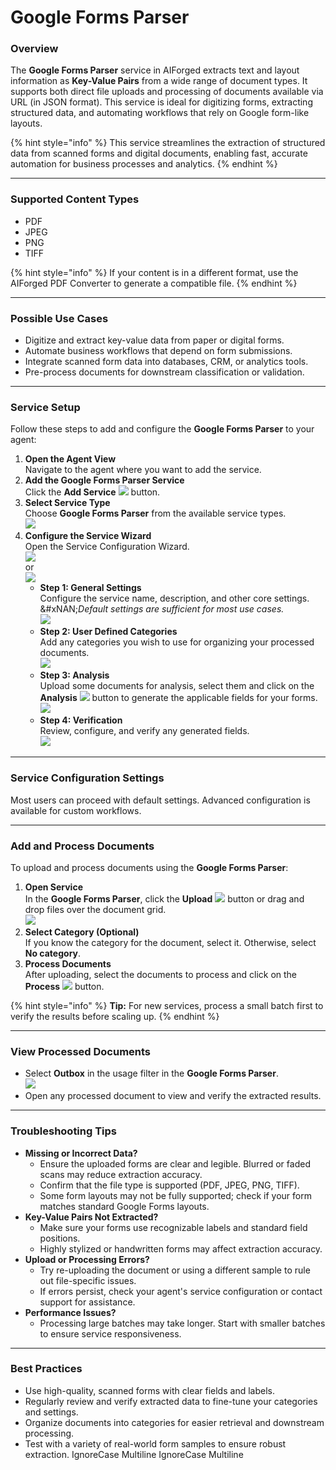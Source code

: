 # Google Forms Parser

### Overview

The **Google Forms Parser** service in AIForged extracts text and layout information as **Key-Value Pairs** from a wide range of document types. It supports both direct file uploads and processing of documents available via URL (in JSON format). This service is ideal for digitizing forms, extracting structured data, and automating workflows that rely on Google form-like layouts.

{% hint style="info" %}
This service streamlines the extraction of structured data from scanned forms and digital documents, enabling fast, accurate automation for business processes and analytics.
{% endhint %}

***

### Supported Content Types

* PDF
* JPEG
* PNG
* TIFF

{% hint style="info" %}
If your content is in a different format, use the AIForged PDF Converter to generate a compatible file.
{% endhint %}

***

### Possible Use Cases

* Digitize and extract key-value data from paper or digital forms.
* Automate business workflows that depend on form submissions.
* Integrate scanned form data into databases, CRM, or analytics tools.
* Pre-process documents for downstream classification or validation.

***

### Service Setup

Follow these steps to add and configure the **Google Forms Parser** to your agent:

1. **Open the Agent View**\
   Navigate to the agent where you want to add the service.
2. **Add the Google Forms Parser Service**\
   Click the **Add Service** ![](../../assets/image%20%281%29%20%281%29%20%281%29.png) button.
3. **Select Service Type**\
   Choose **Google Forms Parser** from the available service types.\
   ![](../../assets/image%20%2834%29.png)
4. **Configure the Service Wizard**\
   Open the Service Configuration Wizard.\
   ![](../../assets/image%20%282%29%20%281%29%20%281%29.png)\
   or\
   ![](../../assets/image%20%283%29%20%281%29%20%281%29.png)
   * **Step 1: General Settings**\
     Configure the service name, description, and other core settings.\
     &#xNAN;_&#x44;efault settings are sufficient for most use cases._\
     ![](../../assets/image%20%284%29%20%281%29%20%281%29.png)
   * **Step 2: User Defined Categories**\
     Add any categories you wish to use for organizing your processed documents.\
     ![](../../assets/image%20%285%29%20%281%29%20%281%29.png)
   * **Step 3: Analysis**\
     Upload some documents for analysis, select them and click on the **Analysis** ![](../../assets/image%20%28125%29.png) button to generate the applicable fields for your forms.\
     ![](../../assets/image%20%286%29%20%281%29%20%281%29.png)
   * **Step 4: Verification**\
     Review, configure, and verify any generated fields.\
     ![](../../assets/image%20%287%29%20%281%29%20%281%29.png)

***

### Service Configuration Settings

Most users can proceed with default settings. Advanced configuration is available for custom workflows.

***

### Add and Process Documents

To upload and process documents using the **Google Forms Parser**:

1. **Open Service**\
   In the **Google Forms Parser**, click the **Upload** ![](../../assets/image%20%288%29%20%281%29%20%281%29.png) button or drag and drop files over the document grid.\
   ![](../../assets/image%20%289%29%20%281%29%20%281%29.png)
2. **Select Category (Optional)**\
   If you know the category for the document, select it. Otherwise, select **No category**.
3. **Process Documents**\
   After uploading, select the documents to process and click on the **Process** ![](../../assets/image%20%2810%29%20%281%29%20%281%29.png) button.

{% hint style="info" %}
**Tip:** For new services, process a small batch first to verify the results before scaling up.
{% endhint %}

***

### View Processed Documents

* Select **Outbox** in the usage filter in the **Google Forms Parser**.\
  ![](../../assets/image%20%2851%29.png)
* Open any processed document to view and verify the extracted results.

***

### Troubleshooting Tips

* **Missing or Incorrect Data?**
  * Ensure the uploaded forms are clear and legible. Blurred or faded scans may reduce extraction accuracy.
  * Confirm that the file type is supported (PDF, JPEG, PNG, TIFF).
  * Some form layouts may not be fully supported; check if your form matches standard Google Forms layouts.
* **Key-Value Pairs Not Extracted?**
  * Make sure your forms use recognizable labels and standard field positions.
  * Highly stylized or handwritten forms may affect extraction accuracy.
* **Upload or Processing Errors?**
  * Try re-uploading the document or using a different sample to rule out file-specific issues.
  * If errors persist, check your agent's service configuration or contact support for assistance.
* **Performance Issues?**
  * Processing large batches may take longer. Start with smaller batches to ensure service responsiveness.

***

### Best Practices

* Use high-quality, scanned forms with clear fields and labels.
* Regularly review and verify extracted data to fine-tune your categories and settings.
* Organize documents into categories for easier retrieval and downstream processing.
* Test with a variety of real-world form samples to ensure robust extraction.
 IgnoreCase Multiline IgnoreCase Multiline

